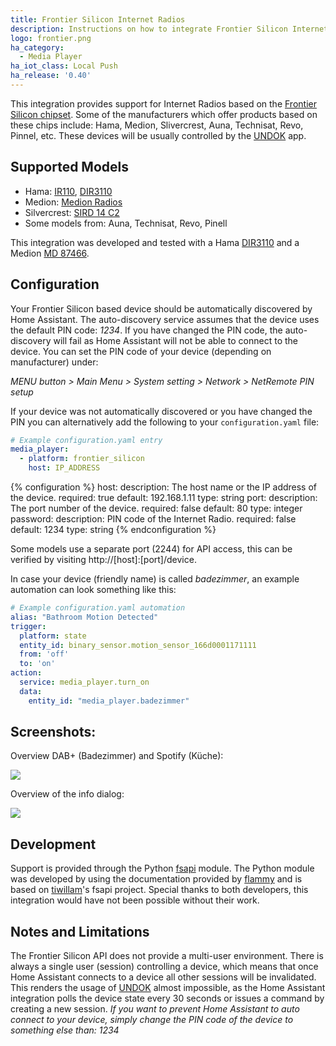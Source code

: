 ```yaml
---
title: Frontier Silicon Internet Radios
description: Instructions on how to integrate Frontier Silicon Internet Radios into Home Assistant.
logo: frontier.png
ha_category:
  - Media Player
ha_iot_class: Local Push
ha_release: '0.40'
---
```


This integration provides support for Internet Radios based on the [Frontier Silicon chipset]. Some of the manufacturers which offer products based on these chips include: Hama, Medion, Slivercrest, Auna, Technisat, Revo, Pinnel, etc. These devices will be usually controlled by the [UNDOK] app.

## Supported Models
* Hama: [IR110], [DIR3110]
* Medion: [Medion Radios]
* Silvercrest: [SIRD 14 C2]
* Some models from: Auna, Technisat, Revo, Pinell

This integration was developed and tested with a Hama [DIR3110] and a Medion [MD 87466].

## Configuration

Your Frontier Silicon based device should be automatically discovered by Home Assistant. The auto-discovery service assumes that the device uses the default PIN code: *1234*. If you have changed the PIN code, the auto-discovery will fail as Home Assistant will not be able to connect to the device. You can set the PIN code of your device (depending on manufacturer) under:

*MENU button > Main Menu > System setting > Network > NetRemote PIN setup*

If your device was not automatically discovered or you have changed the PIN you can alternatively add the following to your `configuration.yaml` file:

```yaml
# Example configuration.yaml entry
media_player:
  - platform: frontier_silicon
    host: IP_ADDRESS
```

{% configuration %}
host:
  description: The host name or the IP address of the device.
  required: true
  default: 192.168.1.11
  type: string
port:
  description: The port number of the device.
  required: false
  default: 80
  type: integer
password:
  description: PIN code of the Internet Radio.
  required: false
  default: 1234
  type: string
{% endconfiguration %}

Some models use a separate port (2244) for API access, this can be verified by visiting http://[host]:[port]/device.

In case your device (friendly name) is called *badezimmer*, an example automation can look something like this:

```yaml
# Example configuration.yaml automation
alias: "Bathroom Motion Detected"
trigger:
  platform: state
  entity_id: binary_sensor.motion_sensor_166d0001171111
  from: 'off'
  to: 'on'
action:
  service: media_player.turn_on
  data:
    entity_id: "media_player.badezimmer"
```

## Screenshots:
Overview DAB+ (Badezimmer) and Spotify (Küche):
<p class='img'>
<img src='/images/screenshots/frontier_silicon_overview.png' />
</p>

Overview of the info dialog:
<p class='img'>
<img src='/images/screenshots/frontier_silicon_info_dialog.png' />
</p>

## Development

Support is provided through the Python [fsapi] module. The Python module was developed by using the documentation provided by [flammy] and
is based on [tiwillam]'s fsapi project. Special thanks to both developers, this integration would have not been possible without their work.

## Notes and Limitations

<div class='note warning'>

The Frontier Silicon API does not provide a multi-user environment. There is always a single user (session) controlling a device, which means that once Home Assistant connects to a device all other sessions will be invalidated. This renders the usage of [UNDOK] almost impossible, as the Home Assistant integration polls the device state every 30 seconds or issues a command by creating a new session.
*If you want to prevent Home Assistant to auto connect to your device, simply change the PIN code of the device to something else than: 1234*

</div>

[Frontier Silicon chipset]: https://www.frontier-silicon.com/digital-radio-solutions
[Medion Radios]: http://internetradio.medion.com/
[IR110]: https://www.hama.com/00054823/hama-ir110-internet-radio-internet-radio-multi-room-app-control
[DIR3110]: https://www.hama.com/00054824/hama-digitalradio-dir3110-internetradio-dab+-fm-multiroom-app-steuerung
[MD 87466]: https://www.medion.com/gb/service/start/_product.php?msn=50051273&gid=14
[SIRD 14 C2]: https://www.silvercrest-multiroom.de/fileadmin/user_upload/pdf/handbucher/Bedienungsanleitungen/IR/279398_SIRD_14_C2_ML4_V1.1_GB_CZ_SK_DE.pdf
[fsapi]: https://github.com/zhelev/python-fsapi
[UNDOK]: https://www.frontier-silicon.com/undok
[flammy]: https://github.com/flammy/fsapi/
[tiwillam]: https://github.com/tiwilliam/fsapi
